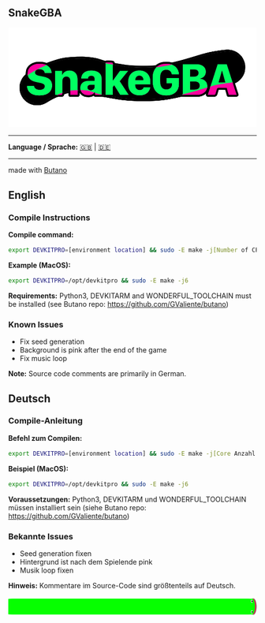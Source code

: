 ## SnakeGBA

<img width="1000" alt="Logo-GitHub" src="Logo-GitHub.png" />

---

**Language / Sprache:** [🇬🇧](#english) | [🇩🇪](#deutsch)

---
made with [Butano](https://github.com/GValiente/butano)

## English

### Compile Instructions

**Compile command:**
```bash
export DEVKITPRO=[environment location] && sudo -E make -j[Number of CPU cores]
```

**Example (MacOS):**
```bash
export DEVKITPRO=/opt/devkitpro && sudo -E make -j6
```

**Requirements:**
Python3, DEVKITARM and WONDERFUL_TOOLCHAIN must be installed (see Butano repo: https://github.com/GValiente/butano)

### Known Issues

- Fix seed generation
- Background is pink after the end of the game
- Fix music loop

**Note:** Source code comments are primarily in German.

## Deutsch

### Compile-Anleitung

**Befehl zum Compilen:**
```bash
export DEVKITPRO=[environment location] && sudo -E make -j[Core Anzahl deiner CPU]
```

**Beispiel (MacOS):**
```bash
export DEVKITPRO=/opt/devkitpro && sudo -E make -j6
```

**Voraussetzungen:**
Python3, DEVKITARM und WONDERFUL_TOOLCHAIN müssen installiert sein (siehe Butano repo: https://github.com/GValiente/butano)

### Bekannte Issues

- Seed generation fixen
- Hintergrund ist nach dem Spielende pink
- Musik loop fixen

**Hinweis:** Kommentare im Source-Code sind größtenteils auf Deutsch.

<img height="40" alt="Snake-GitHub" src="Snake-GitHub.png" />
